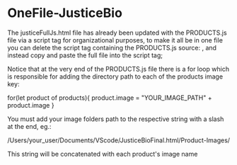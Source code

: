 # OneFile-JusticeBio

The justiceFullJs.html file has already been updated with the PRODUCTS.js file via a script tag for organizational purposes, to make it all be in one file you can delete the script tag containing the PRODUCTS.js source: <script src="PRODUCTS.js"></script> , and instead copy and paste the full file into the script tag;

Notice that at the very end of the PRODUCTS.js file there is a for loop which is responsible for adding the directory path to each of the products image 
key:

for(let product of products){
      product.image = "YOUR_IMAGE_PATH" + product.image
    }
    
You must add your image folders path to the respective string with a slash at the end, eg.:

/Users/your_user/Documents/VScode/JusticeBioFinal.html/Product-Images/

This string will be concatenated with each product's image name
